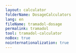 ```yaml
---
layout: calculator
folderName: DosageCalculators
lang: en
fileName: tramadol-dosage
permalink: tramadol
tool: tramadol-calculator
noBox: true
nointernationalization: true
---
```

